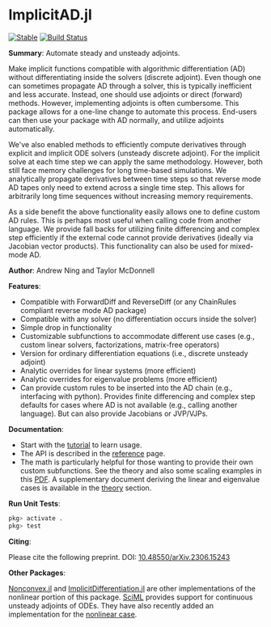 # ImplicitAD.jl

<!-- [![](https://img.shields.io/badge/docs-dev-blue.svg)](https://byuflowlab.github.io/ImplicitAD.jl/dev/) -->
[![Stable](https://img.shields.io/badge/docs-stable-blue.svg)](https://byuflowlab.github.io/ImplicitAD.jl/stable/)
[![Build Status](https://github.com/byuflowlab/ImplicitAD.jl/actions/workflows/CI.yml/badge.svg?branch=main)](https://github.com/byuflowlab/ImplicitAD.jl/actions/workflows/CI.yml?query=branch%3Amain)

**Summary**: Automate steady and unsteady adjoints.

Make implicit functions compatible with algorithmic differentiation (AD) without differentiating inside the solvers (discrete adjoint). Even though one can sometimes propagate AD through a solver, this is typically inefficient and less accurate.  Instead, one should use adjoints or direct (forward) methods. However, implementing adjoints is often cumbersome. This package allows for a one-line change to automate this process.  End-users can then use your package with AD normally, and utilize adjoints automatically.

We've also enabled methods to efficiently compute derivatives through explicit and implicit ODE solvers (unsteady discrete adjoint).  For the implicit solve at each time step we can apply the same methodology.  However, both still face memory challenges for long time-based simulations.  We analytically propagate derivatives between time steps so that reverse mode AD tapes only need to extend across a single time step. This allows for arbitrarily long time sequences without increasing memory requirements.

As a side benefit the above functionality easily allows one to define custom AD rules.  This is perhaps most useful when calling code from another language.  We provide fall backs for utilizing finite differencing and complex step efficiently if the external code cannot provide derivatives (ideally via Jacobian vector products).  This functionality can also be used for mixed-mode AD.

**Author**: Andrew Ning and Taylor McDonnell

**Features**:

- Compatible with ForwardDiff and ReverseDiff (or any ChainRules compliant reverse mode AD package)
- Compatible with any solver (no differentiation occurs inside the solver)
- Simple drop in functionality
- Customizable subfunctions to accommodate different use cases (e.g., custom linear solvers, factorizations, matrix-free operators)
- Version for ordinary differentiation equations (i.e., discrete unsteady adjoint)
- Analytic overrides for linear systems (more efficient)
- Analytic overrides for eigenvalue problems (more efficient)
- Can provide custom rules to be inserted into the AD chain (e.g., interfacing with python).  Provides finite differencing and complex step defaults for cases where AD is not available (e.g., calling another language).  But can also provide Jacobians or JVP/VJPs.

**Documentation**:

- Start with the [tutorial](tutorial.md) to learn usage.
- The API is described in the [reference](reference.md) page.
- The math is particularly helpful for those wanting to provide their own custom subfunctions. See the theory and also some scaling examples in this [PDF](https://arxiv.org/pdf/2306.15243.pdf).  A supplementary document deriving the linear and eigenvalue cases is available in the [theory](theory.md) section.

**Run Unit Tests**:

```julia
pkg> activate .
pkg> test
```

**Citing**:

Please cite the following preprint.  DOI: [10.48550/arXiv.2306.15243](https://doi.org/10.48550/arXiv.2306.15243)

**Other Packages**:

[Nonconvex.jl](https://julianonconvex.github.io/Nonconvex.jl/stable/gradients/implicit/) and [ImplicitDifferentiation.jl](https://github.com/gdalle/ImplicitDifferentiation.jl) are other implementations of the nonlinear portion of this package.  [SciML](https://docs.sciml.ai/SciMLSensitivity/stable/manual/differential_equation_sensitivities/#sensitivity_diffeq) provides support for continuous unsteady adjoints of ODEs.  They have also recently added an implementation for the [nonlinear case](https://docs.sciml.ai/SciMLSensitivity/stable/manual/nonlinear_solve_sensitivities/).